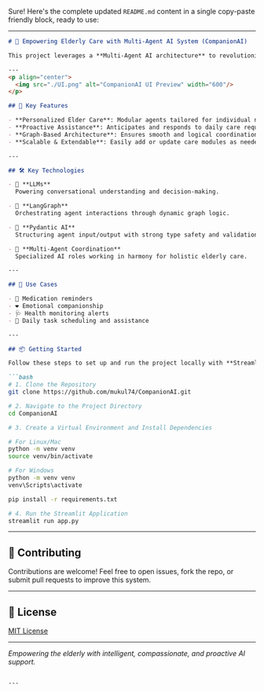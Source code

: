 Sure! Here's the complete updated `README.md` content in a single copy-paste friendly block, ready to use:

---

```markdown
# 🧓 Empowering Elderly Care with Multi-Agent AI System (CompanionAI)

This project leverages a **Multi-Agent AI architecture** to revolutionize elderly care by combining the power of **Large Language Models (LLMs)**, **LangGraph**, **Pydantic AI**, and **intelligent AI agents**. Each agent is specialized for a distinct care function—such as **medication reminders**, **emotional support**, **health monitoring**, and **daily task assistance**—and they work collaboratively in a modular, **graph-based framework** to provide **personalized and proactive support** for elderly individuals.

---
<p align="center">
  <img src="./UI.png" alt="CompanionAI UI Preview" width="600"/>
</p>

## 🚀 Key Features

- **Personalized Elder Care**: Modular agents tailored for individual needs.
- **Proactive Assistance**: Anticipates and responds to daily care requirements.
- **Graph-Based Architecture**: Ensures smooth and logical coordination between agents.
- **Scalable & Extendable**: Easily add or update care modules as needed.

---

## 🛠️ Key Technologies

- 🤖 **LLMs**  
  Powering conversational understanding and decision-making.

- 🧠 **LangGraph**  
  Orchestrating agent interactions through dynamic graph logic.

- 🧩 **Pydantic AI**  
  Structuring agent input/output with strong type safety and validation.

- 👥 **Multi-Agent Coordination**  
  Specialized AI roles working in harmony for holistic elderly care.

---

## 📌 Use Cases

- 💊 Medication reminders  
- ❤️ Emotional companionship  
- 🩺 Health monitoring alerts  
- 📅 Daily task scheduling and assistance  

---

## 📦 Getting Started 

Follow these steps to set up and run the project locally with **Streamlit**:

```bash
# 1. Clone the Repository
git clone https://github.com/mukul74/CompanionAI.git

# 2. Navigate to the Project Directory
cd CompanionAI

# 3. Create a Virtual Environment and Install Dependencies

# For Linux/Mac
python -m venv venv
source venv/bin/activate

# For Windows
python -m venv venv
venv\Scripts\activate

pip install -r requirements.txt

# 4. Run the Streamlit Application
streamlit run app.py
```

---

## 🤝 Contributing

Contributions are welcome! Feel free to open issues, fork the repo, or submit pull requests to improve this system.

---

## 📄 License

[MIT License](LICENSE)

---

*Empowering the elderly with intelligent, compassionate, and proactive AI support.*
```

---